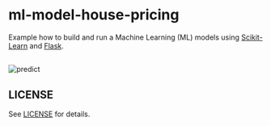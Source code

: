 # ml-model-house-pricing
Example how to build and run a Machine Learning (ML) models using [Scikit-Learn](https://scikit-learn.org/stable/) and [Flask](http://flask.pocoo.org/).

##

![predict](https://miro.medium.com/v2/resize:fit:1150/format:webp/1*R6MR34xT4Ve6fI744EVN0A.png)


## LICENSE
See [LICENSE](LICENSE) for details.
